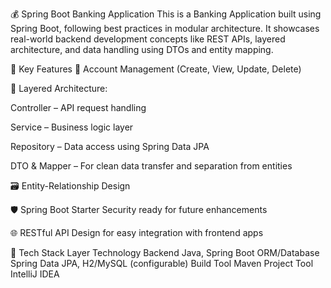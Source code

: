 💰 Spring Boot Banking Application
This is a Banking Application built using Spring Boot, following best practices in modular architecture. It showcases real-world backend development concepts like REST APIs, layered architecture, and data handling using DTOs and entity mapping.

🧩 Key Features
🧾 Account Management (Create, View, Update, Delete)

🧠 Layered Architecture:

Controller – API request handling

Service – Business logic layer

Repository – Data access using Spring Data JPA

DTO & Mapper – For clean data transfer and separation from entities

🗃️ Entity-Relationship Design

🛡️ Spring Boot Starter Security ready for future enhancements

🌐 RESTful API Design for easy integration with frontend apps

🔧 Tech Stack
Layer	Technology
Backend	Java, Spring Boot
ORM/Database	Spring Data JPA, H2/MySQL (configurable)
Build Tool	Maven
Project Tool	IntelliJ IDEA
